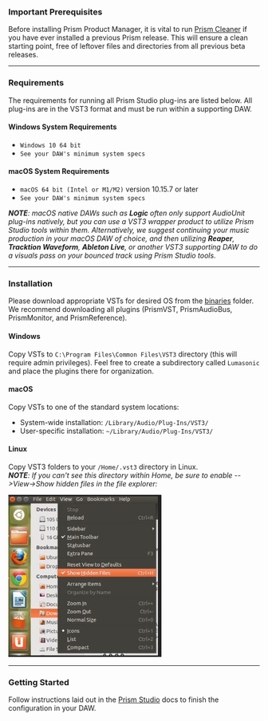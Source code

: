 ### Important Prerequisites
Before installing Prism Product Manager, it is vital to run [Prism Cleaner](01-introduction.md) if you have ever installed
a previous Prism release. This will ensure a clean starting point, free of leftover files and directories from all 
previous beta releases.

---

### Requirements
The requirements for running all Prism Studio plug-ins are listed below. All plug-ins are in the VST3 format and 
must be run within a supporting DAW.

#### Windows System Requirements
* `Windows 10 64 bit`
* `See your DAW's minimum system specs`

#### macOS System Requirements
* `macOS 64 bit (Intel or M1/M2)` version 10.15.7 or later
* `See your DAW's minimum system specs`

_**NOTE**: macOS native DAWs such as **Logic** often only support AudioUnit plug-ins natively, but you can use a VST3 wrapper product to
utilize Prism Studio tools within them. Alternatively, we suggest continuing your music production in your macOS
DAW of choice, and then utilizing **Reaper**, **Tracktion Waveform**, **Ableton Live**, or another VST3 supporting DAW to do
a visuals pass on your bounced track using Prism Studio tools._

---

### Installation
Please download appropriate VSTs for desired OS from the [binaries](../../binaries) folder. We recommend downloading all
plugins (PrismVST, PrismAudioBus, PrismMonitor, and PrismReference).

#### Windows

Copy VSTs to `C:\Program Files\Common Files\VST3` directory (this will require admin privileges). Feel free to create a
subdirectory called `Lumasonic` and place the plugins there for organization.

#### macOS

Copy VSTs to one of the standard system locations:
- System-wide installation: `/Library/Audio/Plug-Ins/VST3/`
- User-specific installation: `~/Library/Audio/Plug-Ins/VST3/`

#### Linux

Copy VST3 folders to your `/Home/.vst3` directory in Linux.<br>
_**NOTE**: If you can't see this directory within Home, be sure to enable -->View->Show hidden files in the file explorer:_

![LinuxVSTs image-center image-full image-margin-v-24](img/Linux_Plugins_1.png)

---

### Getting Started

Follow instructions laid out in the [Prism Studio](../02-Prism-Studio/01-introduction.md) docs to finish the configuration
in your DAW.
